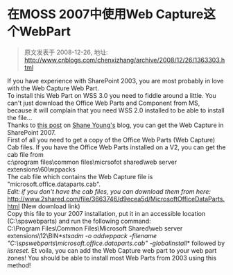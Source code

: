 # 在MOSS 2007中使用Web Capture这个WebPart 
> 原文发表于 2008-12-26, 地址: http://www.cnblogs.com/chenxizhang/archive/2008/12/26/1363303.html 


If you have experience with SharePoint 2003, you are most probably in love with the Web Capture Web Part.  
To install this Web Part on WSS 3.0 you need to fiddle around a little. You can't just download the Office Web Parts and Component from MS, because it will complain that you need WSS 2.0 installed to be able to install the file...  
Thanks to [this post](http://msmvps.com/blogs/shane/archive/2006/09/02/How-to-manually-install-the-Office-Web-Parts-in-SharePoint-v3.aspx) on [Shane Young's](http://msmvps.com/blogs/shane/) blog, you can get the Web Capture in SharePoint 2007.  
First of all you need to get a copy of the Office Web Parts (Web Capture) Cab files. If you have the Office Web Parts installed on a V2, you can get the cab file from  
c:\program files\common files\micrsofot shared\web server extensions\60\wppacks  
The cab file which contains the Web Capture file is "microsoft.office.dataparts.cab".  
*Edit: if you don't have the cab files, you can download them from here:*   
<http://www.2shared.com/file/3663746/d9ecea5d/MicrosoftOfficeDataParts.html> (New download link)  
Copy this file to your 2007 installation, put it in an accessible location (C:\spswebparts) and run the following command:  
C:\Program Files\Common Files\Microsoft Shared\web server extensions\12\BIN\**stsadm -o addwppack -filename "C:\spswebparts\microsoft.office.dataparts.cab" -globalinstall** followed by *iisreset*. Et voila, you can add the Web Capture web part to your web part zones! You should be able to install most Web Parts from 2003 using this method! 





